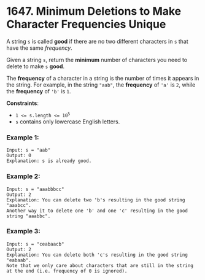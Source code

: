 # 1647. Minimum Deletions to Make Character Frequencies Unique

A string `s` is called **good** if there are no two different characters in `s` that have the same *frequency*.

Given a string `s`, return the **minimum** number of characters you need to delete to make `s` **good**.

The **frequency** of a character in a string is the number of times it appears in the string. For example, in the string `"aab"`, the **frequency** of `'a'` is `2`, while the **frequency** of `'b'` is `1`.

**Constraints**:
- <code>1 <= s.length <= 10<sup>5</sup></code>
- `s` contains only lowercase English letters.

### Example 1:
```
Input: s = "aab"
Output: 0
Explanation: s is already good.
```

### Example 2:
```
Input: s = "aaabbbcc"
Output: 2
Explanation: You can delete two 'b's resulting in the good string "aaabcc".
Another way it to delete one 'b' and one 'c' resulting in the good string "aaabbc".
```

### Example 3:
```
Input: s = "ceabaacb"
Output: 2
Explanation: You can delete both 'c's resulting in the good string "eabaab".
Note that we only care about characters that are still in the string at the end (i.e. frequency of 0 is ignored).
```
